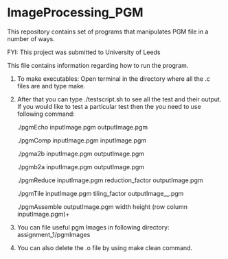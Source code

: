 # ImageProcessing_PGM
This repository contains set of programs that manipulates PGM file in a number of ways. 

FYI: This project was submitted to University of Leeds

This file contains information regarding how to run the program.

1. To make executables: Open terminal in the directory where all the .c files are and type make.
2. After that you can type ./testscript.sh to see all the test and their output.
   If you would like to test a particular test then the you need to use following command:

   ./pgmEcho inputImage.pgm outputImage.pgm

   ./pgmComp inputImage.pgm inputImage.pgm

   ./pgma2b inputImage.pgm outputImage.pgm

   ./pgmb2a inputImage.pgm outputImage.pgm

   ./pgmReduce inputImage.pgm reduction_factor outputImage.pgm

   ./pgmTile inputImage.pgm tiling_factor outputImage_<row>_<column>.pgm

   ./pgmAssemble outputImage.pgm width height (row column inputImage.pgm)+

3. You can file useful pgm Images in following directory: assignment_1/pgmImages

4. You can also delete the .o file by using make clean command.
